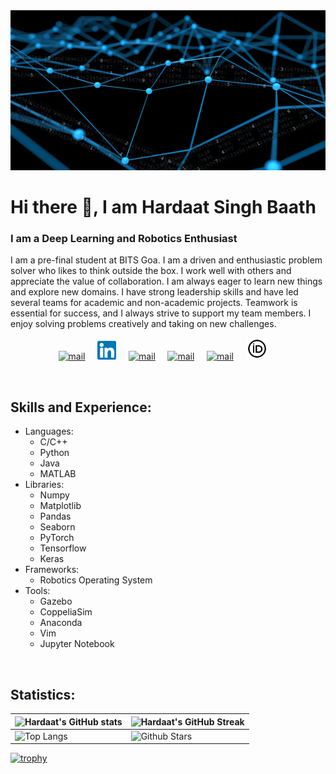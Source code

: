 <img src = "https://github.com/hardaatbaath/hardaatbaath/blob/main/gif3.gif" width="1024" height="256"/>

# Hi there 👋, I am Hardaat Singh Baath
### I am a Deep Learning and Robotics Enthusiast

I am a pre-final student at BITS Goa. I am a driven and enthusiastic problem solver who likes to think outside the box. I work well with others and appreciate the value of collaboration. I am always eager to learn new things and explore new domains. I have strong leadership skills and have led several teams for academic and non-academic projects. Teamwork is essential for success, and I always strive to support my team members. I enjoy solving problems creatively and taking on new challenges.

<p align="center">
<a href="https://orcid.org/0009-0000-8405-0125"><img src="https://img.icons8.com/color-glass/96/domain.png" width="35px" alt="mail"></a> &nbsp; &nbsp;
<a href="https://www.linkedin.com/in/hardaat-singh-baath/" target="_blank"><img src="https://github.com/deut-erium/deut-erium/blob/master/assets/linkedin.svg" width="30px" alt="LinkedIn"></a> &nbsp; &nbsp;
<a href="https://orcid.org/0009-0000-8405-0125"><img src="https://img.icons8.com/color/48/google-scholar--v3.png" width="35px" alt="mail"></a> &nbsp; &nbsp;
<a href="mailto:hardaatsinghbaath@gmail.com"><img src="https://img.icons8.com/color/30/000000/gmail-new.png" width="30px" alt="mail"></a> &nbsp; &nbsp;
<a href="https://github.com/hardaatbaath"><img src="https://img.icons8.com/color-glass/96/github--v1.png" width="35px" alt="mail"></a> &nbsp; &nbsp;
<a href="https://orcid.org/0009-0000-8405-0125"><img src="https://github.com/hardaatbaath/hardaatbaath/blob/main/icons8-orcid-32.png" width="35px" alt="mail"></a> &nbsp; &nbsp;

</p>

&nbsp;
## Skills and Experience:
* Languages:
  * C/C++
  * Python
  * Java
  * MATLAB
* Libraries:
  * Numpy
  * Matplotlib
  * Pandas
  * Seaborn
  * PyTorch
  * Tensorflow
  * Keras 
* Frameworks:
  * Robotics Operating System
* Tools:
  * Gazebo
  * CoppeliaSim
  * Anaconda
  * Vim
  * Jupyter Notebook

&nbsp;  
## Statistics:
<p>
  
| ![Hardaat's GitHub stats](https://github-readme-stats.vercel.app/api?username=hardaatbaath&show_icons=true&theme=tokyonight&custom_title=Hardaat's%20GitHub%20Stats)  | ![Hardaat's GitHub Streak](https://github-readme-streak-stats.herokuapp.com/?user=hardaatbaath&theme=tokyonight) |
| --- | --- |
| ![Top Langs](https://github-readme-stats.vercel.app/api/top-langs/?username=hardaatbaath&theme=tokyonight&custom_title=Language%20Stats&layout=donut-vertical) | ![Github Stars](https://github-readme-stats.vercel.app/api?username=hardaatbaath&show_icons=true&locale=en&count_private=true&hide_rank=true&custom_title=My%20GitHub%20Stats&theme=tokyonight&show=reviews,discussions_started,discussions_answered,prs_merged,prs_merged_percentage) |
</p>

[![trophy](https://github-profile-trophy.vercel.app/?username=hardaatbaath&theme=tokyonight)](https://github.com/ryo-ma/github-profile-trophy)
<!--
**hardaatbaath/hardaatbaath** is a ✨ _special_ ✨ repository because its `README.md` (this file) appears on your GitHub profile.

Here are some ideas to get you started:

- 🔭 I’m currently working on ...
- 🌱 I’m currently learning ...
- 👯 I’m looking to collaborate on ...
- 🤔 I’m looking for help with ...
- 💬 Ask me about ...
- 📫 How to reach me: ...
- 😄 Pronouns: ...
- ⚡ Fun fact: ...
-->
